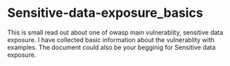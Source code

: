 # Sensitive-data-exposure_basics
This is small read out about one of owasp main vulnerablity, sensitive data exposure. I have collected basic information about the vulnerablity with examples.
The document could also be your begginig for Sensitive data exposure.
